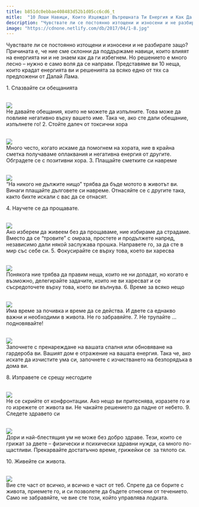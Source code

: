 ```yaml
---
title: b851dc0ebbae408483d52b1d05cc6cd6_t
mitle:  "10 Лоши Навици, Които Изцеждат Вътрешната Ти Енергия и Как Да Се Откажеш От Тях!"
description: "Чувствате ли се постоянно изтощени и износени и не разбирате защо? Причината е, че ние сме склонни да поддържаме навици, които влияят на енергията ни и не знаем как "
image: "https://cdnone.netlify.com/db/2017/04/1-8.jpg"
---
```


 <p>Чувствате ли се постоянно изтощени и износени и не разбирате защо? Причината е, че ние сме склонни да поддържаме навици, които влияят на енергията ни и не знаем как да ги избегнем. Но решението е много лесно – нужно е само воля да се направи. Представяме ви 10 неща, които крадат енергията ви и решенията за всяко едно от тях са предложени от Далай Лама.</p>      <p> 1. Спазвайте си обещанията</p> <p> <br/><img src="https://cdnone.netlify.com/db/2017/04/1-8.jpg"/><br/> Не давайте обещания, които не можете да изпълните. Това може да повлияе негативно върху вашето име. Така че, ако сте дали обещание, изпълнете го! 2. Стойте далеч от токсични хора</p> <p> <br/><img src="https://cdnone.netlify.com/db/2017/04/images.jpg"/><br/> Много често, когато искаме да помогнем на хората, ние в крайна сметка получаваме оплаквания и негативна енергия от другите. Обградете се с позитивни хора. 3. Плащайте сметките си навреме</p>      <p> <br/><img src="https://cdnone.netlify.com/db/2017/04/2-7.jpg"/><br/> “На никого не дължите нищо” трябва да бъде мотото в животът ви. Винаги плащайте дълговете си навреме. Отнасяйте се с другите така, както бихте искали с вас да се отнасят.</p> <p> 4. Научете се да прощавате.</p> <p> <br/><img src="https://cdnone.netlify.com/db/2017/04/CEr5kmEVAAAVmN8-760x570.jpg"/><br/> Ако изберем да живеем без да прощаваме, ние избираме да страдаме. Вместо да се “тровите” с омраза, простете и продължете напред, независимо дали някой заслужава прошка. Направете го, за да сте в мир със себе си. 5. Фокусирайте се върху това, което ви харесва</p> <p> <br/><img src="https://cdnone.netlify.com/db/2017/04/3-7.jpg"/><br/> Понякога ние трябва да правим неща, които не ни допадат, но когато е възможно, делегирайте задачите, които не ви харесват и се съсредоточете върху това, което ви вълнува. 6. Време за всяко нещо</p>      <p> <br/><img src="https://cdnone.netlify.com/db/2017/04/изтеглен-файл.jpg"/><br/> Има време за почивка и време да се действа. И двете са еднакво важни и необходими в живота. Не го забравяйте. 7. Не трупайте … подновявайте!</p> <p> <br/><img src="https://cdnone.netlify.com/db/2017/04/4-7.jpg"/><br/> Започнете с пренареждане на вашата спалня или обновяване на гардероба ви. Вашият дом е отражение на вашата енергия. Така че, ако искате да изчистите ума си, започнете с изчистването на безпорядъка в дома ви.</p> <p> 8. Изправете се срещу несгодите</p> <p> <br/><img src="https://cdnone.netlify.com/db/2017/04/изтеглен-файл-1.jpg"/><br/> Не се скрийте от конфронтации. Ако нещо ви притеснява, изразете го и го изрежете от живота ви. Не чакайте решението да падне от небето. 9. Следете здравето си</p> <p> <br/><img src="https://cdnone.netlify.com/db/2017/04/5-6.jpg"/><br/> Дори и най-блестящия ум не може без добро здраве. Тези, които се грижат за двете – физически и психически здравни нужди, са много по-щастливи. Прекарвайте достатъчно време, грижейки се  за тялото си.</p> <p> 10. Живейте си живота.</p>      <p> <br/><img src="https://cdnone.netlify.com/db/2017/04/images-2.jpg"/><br/> Вие сте част от всичко, и всичко е част от теб. Спрете да се борите с живота, приемете го, и си позволете да бъдете отнесени от течението. Само не забравяйте, че вие ​​сте този, който управлява лодката.</p>       